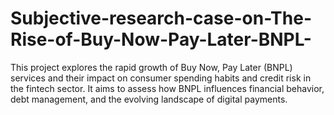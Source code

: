 # Subjective-research-case-on-The-Rise-of-Buy-Now-Pay-Later-BNPL-
This project explores the rapid growth of Buy Now, Pay Later (BNPL) services and their impact on consumer spending habits and credit risk in the fintech sector. It aims to assess how BNPL influences financial behavior, debt management, and the evolving landscape of digital payments.
